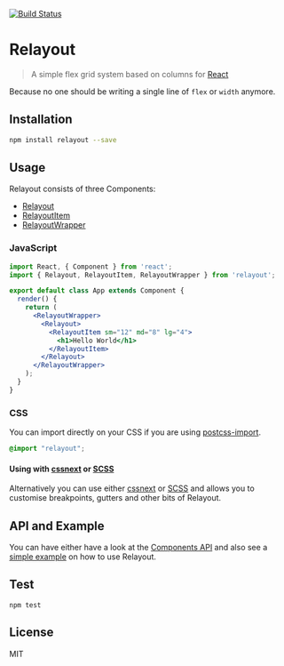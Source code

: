 [![Build Status](https://travis-ci.org/lucasmotta/relayout.svg?branch=master)](https://travis-ci.org/lucasmotta/relayout)

# Relayout
> A simple flex grid system based on columns for [React](https://facebook.github.io/react)

Because no one should be writing a single line of `flex` or `width` anymore.


## Installation

```sh
npm install relayout --save
```

## Usage

Relayout consists of three Components:
- [Relayout](docs/components.md#relayout)
- [RelayoutItem](docs/components.md#relayoutitem)
- [RelayoutWrapper](docs/components.md#relayoutwrapper)

### JavaScript
```jsx
import React, { Component } from 'react';
import { Relayout, RelayoutItem, RelayoutWrapper } from 'relayout';

export default class App extends Component {
  render() {
    return (
      <RelayoutWrapper>
        <Relayout>
          <RelayoutItem sm="12" md="8" lg="4">
            <h1>Hello World</h1>
          </RelayoutItem>
        </Relayout>
      </RelayoutWrapper>
    );
  }
}
```

### CSS
You can import directly on your CSS if you are using [postcss-import](https://github.com/postcss/postcss-import).
```scss
@import "relayout";
```

#### Using with [cssnext](docs/using-with-cssnext.md) or [SCSS](docs/using-with-scss.md)
Alternatively you can use either [cssnext](docs/using-with-cssnext.md) or [SCSS](docs/using-with-scss.md) and allows you to customise breakpoints, gutters and other bits of Relayout.

## API and Example
You can have either have a look at the [Components API](docs/components.md) and also see a [simple example](docs/example.md) on how to use Relayout.  

## Test
```
npm test
```

## License
MIT
